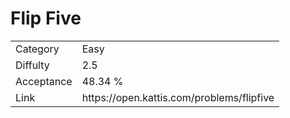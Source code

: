 # Flip Five

<table>
    <tr>
        <td>Category</td>
        <td>Easy</td>
    </tr>
    <tr>
        <td>Diffulty</td>
        <td>2.5</td>
    </tr>
    <tr>
        <td>Acceptance</td>
        <td>48.34 %</td>
    </tr>
    <tr>
        <td>Link</td>
        <td>https://open.kattis.com/problems/flipfive</td>
    </tr>
</table>